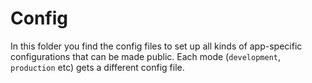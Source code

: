 # Config
In this folder you find the config files to set up all kinds of app-specific configurations that can be made public. Each mode (`development`, `production` etc) gets a different config file.
